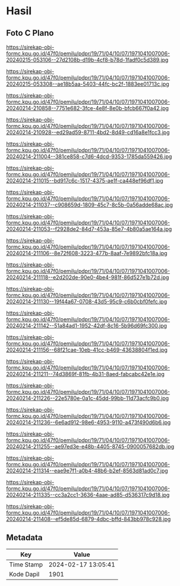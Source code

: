 # Hasil

## Foto C Plano

https://sirekap-obj-formc.kpu.go.id/47f0/pemilu/pdpr/19/71/04/10/07/1971041007006-20240215-053106--27d2108b-d19b-4cf8-b78d-1fadf0c5d389.jpg

https://sirekap-obj-formc.kpu.go.id/47f0/pemilu/pdpr/19/71/04/10/07/1971041007006-20240215-053308--ae18b5aa-5403-44fc-bc2f-1883ee01713c.jpg

https://sirekap-obj-formc.kpu.go.id/47f0/pemilu/pdpr/19/71/04/10/07/1971041007006-20240214-210858--7751e682-3fce-4e8f-8e0b-bfcb667f0a42.jpg

https://sirekap-obj-formc.kpu.go.id/47f0/pemilu/pdpr/19/71/04/10/07/1971041007006-20240214-210928--ed29ad59-8711-4bd2-8d49-cd16a8e1fcc3.jpg

https://sirekap-obj-formc.kpu.go.id/47f0/pemilu/pdpr/19/71/04/10/07/1971041007006-20240214-211004--381ce858-c7d6-4dcd-9353-1785da559426.jpg

https://sirekap-obj-formc.kpu.go.id/47f0/pemilu/pdpr/19/71/04/10/07/1971041007006-20240214-211015--bd917c6c-1517-4375-ae1f-ca448ef96df1.jpg

https://sirekap-obj-formc.kpu.go.id/47f0/pemilu/pdpr/19/71/04/10/07/1971041007006-20240214-211037--c908659d-1809-45c7-8c5b-0a56adde68ac.jpg

https://sirekap-obj-formc.kpu.go.id/47f0/pemilu/pdpr/19/71/04/10/07/1971041007006-20240214-211053--f2928de2-84d7-453a-85e7-4b80a5ae164a.jpg

https://sirekap-obj-formc.kpu.go.id/47f0/pemilu/pdpr/19/71/04/10/07/1971041007006-20240214-211106--8e72f608-3223-477b-8aaf-7e9892bfc18a.jpg

https://sirekap-obj-formc.kpu.go.id/47f0/pemilu/pdpr/19/71/04/10/07/1971041007006-20240214-211118--e2d202de-90e0-4be4-981f-86d527e1b72d.jpg

https://sirekap-obj-formc.kpu.go.id/47f0/pemilu/pdpr/19/71/04/10/07/1971041007006-20240214-211130--19f44a67-0708-43d5-95c9-c6b0cbf0fefc.jpg

https://sirekap-obj-formc.kpu.go.id/47f0/pemilu/pdpr/19/71/04/10/07/1971041007006-20240214-211142--51a84ad1-1952-42df-8c16-5b96d69fc300.jpg

https://sirekap-obj-formc.kpu.go.id/47f0/pemilu/pdpr/19/71/04/10/07/1971041007006-20240214-211156--68f21cae-10eb-41cc-b469-43638804f1ed.jpg

https://sirekap-obj-formc.kpu.go.id/47f0/pemilu/pdpr/19/71/04/10/07/1971041007006-20240214-211211--74d3869f-81fb-4b31-8aed-fabcabc42e1e.jpg

https://sirekap-obj-formc.kpu.go.id/47f0/pemilu/pdpr/19/71/04/10/07/1971041007006-20240214-211226--22e5780e-0a1c-45dd-99bb-11d73acfc9b0.jpg

https://sirekap-obj-formc.kpu.go.id/47f0/pemilu/pdpr/19/71/04/10/07/1971041007006-20240214-211236--6e6ad912-98e6-4953-9110-a473f490d6b6.jpg

https://sirekap-obj-formc.kpu.go.id/47f0/pemilu/pdpr/19/71/04/10/07/1971041007006-20240214-211255--ae97ed3e-e48b-4405-8745-0900057682db.jpg

https://sirekap-obj-formc.kpu.go.id/47f0/pemilu/pdpr/19/71/04/10/07/1971041007006-20240214-211314--eae9e7f1-a0b4-48b6-b2ef-8563d81ad0c7.jpg

https://sirekap-obj-formc.kpu.go.id/47f0/pemilu/pdpr/19/71/04/10/07/1971041007006-20240214-211335--cc3a2cc1-3636-4aae-ad85-d536317c9d18.jpg

https://sirekap-obj-formc.kpu.go.id/47f0/pemilu/pdpr/19/71/04/10/07/1971041007006-20240214-211408--ef5de85d-6879-4dbc-bffd-843bb978c928.jpg


## Metadata

| Key        | Value               |
| ---------- | ------------------- |
| Time Stamp | 2024-02-17 13:05:41 |
| Kode Dapil | 1901                |



